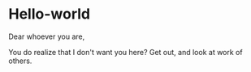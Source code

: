 # Hello-world

Dear whoever you are, 

You do realize that I don't want you here?
Get out, and look at work of others. 
